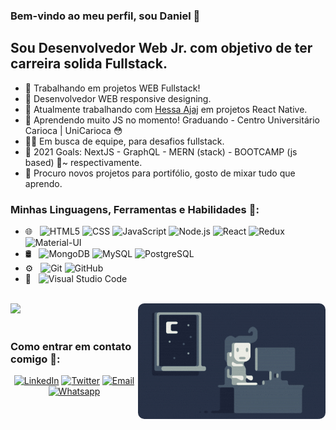 ### Bem-vindo ao meu perfil, sou Daniel 👋

## Sou Desenvolvedor Web Jr. com objetivo de ter carreira solida Fullstack.

- 🔭 Trabalhando em projetos WEB Fullstack!
- 🎨 Desenvolvedor WEB responsive designing.
- 🙌 Atualmente trabalhando com [Hessa Ajaj] em projetos React Native.
- 🌱 Aprendendo muito JS no momento! Graduando - Centro Universitário Carioca | UniCarioca 😳
- 🤜🤛 Em busca de equipe, para desafios fullstack.
- 🥅 2021 Goals: NextJS - GraphQL - MERN (stack) - BOOTCAMP (js based) 🚶~ respectivamente.
- 🧭 Procuro novos projetos para portifólio, gosto de mixar tudo que aprendo.

### Minhas Linguagens, Ferramentas e Habilidades 🧰:
- 🌐 &nbsp;
  ![HTML5](https://img.shields.io/badge/-HTML5-333333?style=flat&logo=HTML5)
  ![CSS](https://img.shields.io/badge/-CSS-333333?style=flat&logo=CSS3&logoColor=1572B6)
  ![JavaScript](https://img.shields.io/badge/-JavaScript-333333?style=flat&logo=javascript)
  ![Node.js](https://img.shields.io/badge/-Node.js-333333?style=flat&logo=node.js)
  ![React](https://img.shields.io/badge/-React-333333?style=flat&logo=react)
  ![Redux](https://img.shields.io/badge/-Redux-333333?style=flat&logo=redux)
  ![Material-UI](https://img.shields.io/badge/-MaterialUI-333333?style=flat&logo=material-ui)
- 🛢 &nbsp;
  ![MongoDB](https://img.shields.io/badge/-MongoDB-333333?style=flat&logo=mongodb)
  ![MySQL](https://img.shields.io/badge/-MySQL-333333?style=flat&logo=mysql)
  ![PostgreSQL](https://img.shields.io/badge/-Postgresql-333333?style=flat&logo=postgresql)
- ⚙️ &nbsp;
  ![Git](https://img.shields.io/badge/-Git-333333?style=flat&logo=git)
  ![GitHub](https://img.shields.io/badge/-GitHub-333333?style=flat&logo=github)
- 🔧 &nbsp;
  ![Visual Studio Code](https://img.shields.io/badge/-Visual%20Studio%20Code-333333?style=flat&logo=visual-studio-code&logoColor=007ACC)
  
<br />
<a href="https://github.com/danielcnascimento">
  <img height="180em" src="https://github-readme-stats.vercel.app/api?username=danielcnascimento&theme=buefy&show_icons=true" />
  <img alt="Night Dev" src="https://raw.githubusercontent.com/AVS1508/AVS1508/master/assets/Night-Coding.gif" align="right" style="max-width:100%;border-radius:10px;"/>
</a>

<br />
<br />

### Como entrar em contato comigo 🤝:
<p align="center">
<a href="https://www.linkedin.com/in/daniel-nascimento-67454b157/"><img alt="LinkedIn" src="https://img.shields.io/badge/LinkedIn-Daniel%20Nascimento-blue?style=flat-square&logo=linkedin"></a>
<a href="https://twitter.com/dancnascimento_/"><img alt="Twitter" src="https://img.shields.io/badge/Twitter-dancnascimento__-blue?style=flat-square&logo=instagram"></a>
<a href="mailto:ddaniel.conceicao@gmail.com"><img alt="Email" src="https://img.shields.io/badge/Email-ddaniel.conceicao@gmail.com-blue?style=flat-square&logo=gmail"></a>
<a href="https://api.whatsapp.com/send?phone=5521966305390&text=Ola!"><img alt="Whatsapp" src="https://img.shields.io/badge/WhatsApp-Daniel%20Nascimento-darkgreen?style=flat-square&logo=whatsapp"></a>
</p>

<br />


<br />
<br />

[twitter]: https://twitter.com/dancnascimento_
[vscode]: https://www.youtube.com/watch?v=FCC2GbStmfc
[linkedin]: https://www.linkedin.com/in/daniel-nascimento-67454b157/
[postgresql]: https://www.youtube.com/watch?v=0vHs-a8zLf4
[sqlite]: https://www.sqlite.org/index.html
[mongodb]: https://www.mongodb.com/
[nodejs]: https://nodejs.org/en/
[html5]: https://www.youtube.com/watch?v=epDCjksKMok&list=PLHz_AreHm4dlAnJ_jJtV29RFxnPHDuk9o
[jsplaylist]: https://www.youtube.com/playlist?list=PLkwxH9e_vrALRJKu7wfXby3MKeflhTu6B
[cssplaylist]: https://www.youtube.com/watch?v=epDCjksKMok&list=PLHz_AreHm4dlAnJ_jJtV29RFxnPHDuk9o
[materialui]: https://material-ui.com/
[reactplaylist]: https://www.youtube.com/watch?v=Ws9WVHhNq5M&t=597s
[discord]:https://discord.com/channels/@me
[whatsapp]:https://api.whatsapp.com/send?phone=5521966305390&text=Ola!
[Hessa Ajaj]:https://twitter.com/HesSoftDev
